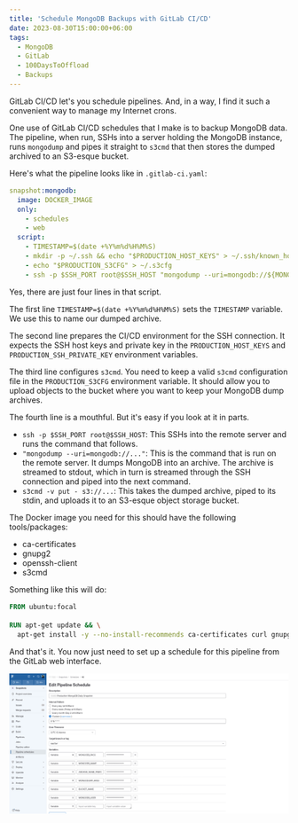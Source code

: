 ```yaml
---
title: 'Schedule MongoDB Backups with GitLab CI/CD'
date: 2023-08-30T15:00:00+06:00
tags:
  - MongoDB
  - GitLab
  - 100DaysToOffload
  - Backups
---
```


GitLab CI/CD let's you schedule pipelines. And, in a way, I find it such a convenient way to manage my Internet crons.

One use of GitLab CI/CD schedules that I make is to backup MongoDB data. The pipeline, when run, SSHs into a server holding the MongoDB instance, runs `mongodump` and pipes it straight to `s3cmd` that then stores the dumped archived to an S3-esque bucket.

Here's what the pipeline looks like in `.gitlab-ci.yaml`:

``` yaml
snapshot:mongodb:
  image: DOCKER_IMAGE
  only:
    - schedules
    - web
  script:
    - TIMESTAMP=$(date +%Y%m%d%H%M%S)
    - mkdir -p ~/.ssh && echo "$PRODUCTION_HOST_KEYS" > ~/.ssh/known_hosts && echo "$PRODUCTION_SSH_PRIVATE_KEY" > ~/.ssh/id_rsa && chmod 0600 ~/.ssh/id_rsa
    - echo "$PRODUCTION_S3CFG" > ~/.s3cfg
    - ssh -p $SSH_PORT root@$SSH_HOST "mongodump --uri=mongodb://${MONGODB_USER}:${MONGODB_PASS}@127.0.0.1:${MONGODB_PORT}/$MONGODB_NAME --gzip --archive $MONGODUMP_ARGS" | s3cmd -v put - s3://${BUCKET_NAME}/${ARCHIVE_NAME_PREFIX}_${TIMESTAMP}.archive.gz
```

Yes, there are just four lines in that script.

The first line `TIMESTAMP=$(date +%Y%m%d%H%M%S)` sets the `TIMESTAMP` variable. We use this to name our dumped archive.

The second line prepares the CI/CD environment for the SSH connection. It expects the SSH host keys and private key in the `PRODUCTION_HOST_KEYS` and `PRODUCTION_SSH_PRIVATE_KEY` environment variables.

The third line configures `s3cmd`. You need to keep a valid `s3cmd` configuration file in the `PRODUCTION_S3CFG` environment variable. It should allow you to upload objects to the bucket where you want to keep your MongoDB dump archives.

The fourth line is a mouthful. But it's easy if you look at it in parts.

- `ssh -p $SSH_PORT root@$SSH_HOST`: This SSHs into the remote server and runs the command that follows.
- `"mongodump --uri=mongodb://..."`: This is the command that is run on the remote server. It dumps MongoDB into an archive. The archive is streamed to stdout, which in turn is streamed through the SSH connection and piped into the next command.
- `s3cmd -v put - s3://...`: This takes the dumped archive, piped to its stdin, and uploads it to an S3-esque object storage bucket.

The Docker image you need for this should have the following tools/packages:

- ca-certificates
- gnupg2
- openssh-client
- s3cmd

Something like this will do:

``` Dockerfile
FROM ubuntu:focal

RUN apt-get update && \
  apt-get install -y --no-install-recommends ca-certificates curl gnupg2 openssh-client s3cmd wget
```

And that's it. You now just need to set up a schedule for this pipeline from the GitLab web interface.

![](screen.png)
